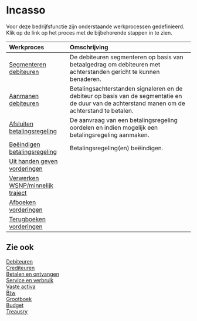 # Incasso

Voor deze bedrijfsfunctie zijn onderstaande werkprocessen gedefinieerd. Klik op de link op het proces met de bijbehorende stappen in te zien.

Werkproces | Omschrijving
:--- | :---
[Segmenteren debiteuren](segmenteren-debiteuren/) | De debiteuren segmenteren op basis van betaalgedrag om debiteuren met achterstanden gericht te kunnen benaderen.
[Aanmanen debiteuren](aanmanen-debiteuren/) | Betalingsachterstanden signaleren en de debiteur op basis van de segmentatie en de duur van de achterstand manen om de achterstand te betalen.
[Afsluiten betalingsregeling](afsluiten-betalingsregeling/) | De aanvraag van een betalingsregeling oordelen en indien mogelijk een betalingsregeling aanmaken.
[Beëindigen betalingsregeling](beendigen-betalingsregeling/) | Betalingsregeling(en) beëindigen.
[Uit handen geven vorderingen](uit-handen-geven-vorderingen/) | 
[Verwerken WSNP/minnelijk traject](verwerken-wsnp-minnelijk-traject/) | 
[Afboeken vorderingen](afboeken-vorderingen/) | 
[Terugboeken vorderingen](terugboeken-vorderingen/) | 

## Zie ook

[Debiteuren](../debiteuren/)  
[Crediteuren](../crediteuren/)  
[Betalen en ontvangen](../betalen-en-ontvangen/)  
[Service en verbruik](../service-en-verbruik/)  
[Vaste activa](../vaste-activa/)  
[Btw](../btw/)  
[Grootboek](../grootboek/)  
[Budget](../budget/)  
[Treausry](../treasury/)

